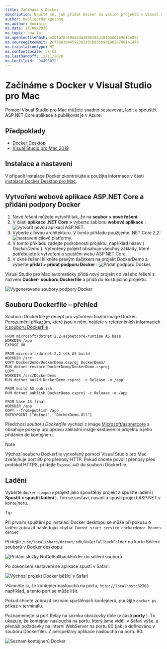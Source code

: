 ```yaml
---
title: Začínáme s Docker
description: Naučte se, jak přidat Docker do vašich projektů v Visual Studio pro Mac
author: heiligerdankgesang
ms.author: dominicn
ms.date: 11/09/2020
ms.topic: how-to
ms.openlocfilehash: e2bfb78369ae5da389820a318196dd7e9e13e897
ms.sourcegitcommit: 2cf3a03044592367191b836b9d19028768141470
ms.translationtype: MT
ms.contentlocale: cs-CZ
ms.lasthandoff: 11/11/2020
ms.locfileid: "94493072"
---
```

# <a name="get-started-with-docker-in-visual-studio-for-mac"></a>Začínáme s Docker v Visual Studio pro Mac

Pomocí Visual Studio pro Mac můžete snadno sestavovat, ladit a spouštět ASP.NET Core aplikace a publikovat je v Azure.

## <a name="prerequisites"></a>Předpoklady

* [Docker Desktop](https://hub.docker.com/editions/community/docker-ce-desktop-mac)
* [Visual Studio pro Mac 2019](https://visualstudio.microsoft.com/vs/mac)

## <a name="installation-and-setup"></a>Instalace a nastavení

V případě instalace Docker zkontrolujte a použijte informace v části [instalace Docker Desktop pro Mac](https://docs.docker.com/docker-for-mac/install/).

## <a name="creating-an-aspnet-core-web-application-and-adding-docker-support"></a>Vytvoření webové aplikace ASP.NET Core a přidání podpory Docker

1. Nové řešení můžete vytvořit tak, že na **soubor > nové řešení**.
1. V části **aplikace .NET Core >** vyberte šablonu **webové aplikace** : ![ vytvořit novou aplikaci ASP.NET.](media/docker-quickstart-1.png)
1. Vyberte cílovou architekturu. V tomto příkladu použijeme .NET Core 2,2: ![ nastavení cílové platformy.](media/docker-quickstart-2.png)
1. V tomto příkladu zadejte podrobnosti projektu, například název ( _DockerDemo_ ). Vytvořený projekt obsahuje všechny základy, které potřebujete k vytvoření a spuštění webu ASP.NET Core.
1. V okně řešení klikněte pravým tlačítkem na projekt DockerDemo a vyberte **přidat > přidat podporu Docker** : ![ Přidat podporu Docker.](media/docker-quickstart-3.png)

Visual Studio pro Mac automaticky přidá nový projekt do vašeho řešení s názvem **Docker-** **souboru Dockerfile** a přidá do existujícího projektu.

![Vygenerované soubory podpory Docker](media/docker-quickstart-4.png)

## <a name="dockerfile-overview"></a>Souboru Dockerfile – přehled

Souboru Dockerfile je recept pro vytvoření finální image Docker. Porozumění příkazům, které jsou v něm, najdete v [referenčních informacích k souboru Dockerfile](https://docs.docker.com/engine/reference/builder/) .

```
FROM microsoft/dotnet:2.2-aspnetcore-runtime AS base
WORKDIR /app
EXPOSE 80

FROM microsoft/dotnet:2.2-sdk AS build
WORKDIR /src
COPY DockerDemo/DockerDemo.csproj DockerDemo/
RUN dotnet restore DockerDemo/DockerDemo.csproj
COPY . .
WORKDIR /src/DockerDemo
RUN dotnet build DockerDemo.csproj -c Release -o /app

FROM build AS publish
RUN dotnet publish DockerDemo.csproj -c Release -o /app

FROM base AS final
WORKDIR /app
COPY --from=publish /app .
ENTRYPOINT ["dotnet", "DockerDemo.dll"]
```

Předchozí *souboru Dockerfile* vychází z image [Microsoft/aspnetcore](https://hub.docker.com/r/microsoft/aspnetcore/) a obsahuje pokyny pro úpravu základní image sestavením projektu a jeho přidáním do kontejneru.

> [!NOTE]
> Výchozí souboru Dockerfile vytvořený pomocí Visual Studio pro Mac zveřejňuje port 80 pro přenosy HTTP. Pokud chcete povolit přenosy přes protokol HTTPS, přidejte `Expose 443` do souboru Dockerfile.

## <a name="debugging"></a>Ladění

Vyberte `docker-compose` projekt jako spouštěný projekt a spusťte ladění ( **Spustit > spustit ladění** ). Tím se sestaví, nasadí a spustí projekt ASP.NET v kontejneru.

> [!TIP]
> Při prvním spuštění po instalaci Docker desktopu se může při pokusu o ladění zobrazit následující chyba: `Cannot start service dockerdemo: Mounts denied`
>
> Přidejte `/usr/local/share/dotnet/sdk/NuGetFallbackFolder` na kartu Sdílení souborů v Docker desktopu:
>
> ![Přidání složky NuGetFallbackFolder do sdílení souborů](media/docker-quickstart-5.png)

Po dokončení sestavení se aplikace spustí v Safari:

![Výchozí projekt Docker běžící v Safari](media/docker-quickstart-6.png)

Všimněte si, že kontejner naslouchá na portu, `http://localhost:32768` například, a tento port se může lišit.

Pokud chcete zobrazit seznam spuštěných kontejnerů, použijte `docker ps` příkaz v terminálu.

Poznamenejte si port Relay na snímku obrazovky dole (v části **porty** ). To ukazuje, že kontejner naslouchá na portu, který jsme viděli v Safari výše, a přenáší požadavky na interní WebServer na portu 80 (jak je definováno v souboru Dockerfile). Z perspektivy aplikace naslouchá na portu 80:

![Seznam kontejnerů Docker](media/docker-quickstart-7.png)
